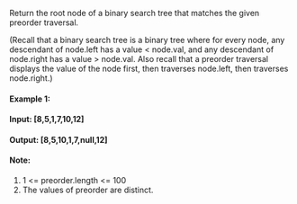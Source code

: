Return the root node of a binary search tree that matches the given preorder traversal.

(Recall that a binary search tree is a binary tree where for every node, any descendant of node.left has a value < node.val, and any descendant of node.right has a value > node.val.  Also recall that a preorder traversal displays the value of the node first, then traverses node.left, then traverses node.right.)

 

#### Example 1:

#### Input: [8,5,1,7,10,12]
#### Output: [8,5,10,1,7,null,12]

#### Note: 

1. 1 <= preorder.length <= 100
2. The values of preorder are distinct.

